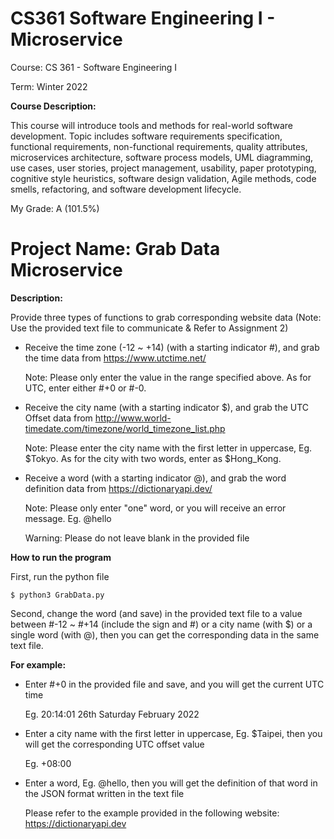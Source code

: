 # CS361 Software Engineering I - Microservice
Course: CS 361 - Software Engineering I

Term: Winter 2022

**Course Description:**

This course will introduce tools and methods for real-world software development. Topic includes software requirements specification, functional requirements, non-functional requirements, quality attributes, microservices architecture, software process models, UML diagramming, use cases, user stories, project management, usability, paper prototyping, cognitive style heuristics, software design validation, Agile methods, code smells, refactoring, and software development lifecycle.

My Grade: A (101.5%)

# Project Name: Grab Data Microservice

**Description:**

Provide three types of functions to grab corresponding website data (Note: Use the provided text file to communicate & Refer to Assignment 2)

* Receive the time zone (-12 ~ +14) (with a starting indicator #), and grab the time data from https://www.utctime.net/
           
  Note: Please only enter the value in the range specified above. As for UTC, enter either #+0 or #-0.
           
* Receive the city name (with a starting indicator $), and grab the UTC Offset data from http://www.world-timedate.com/timezone/world_timezone_list.php
           
  Note: Please enter the city name with the first letter in uppercase, Eg. $Tokyo. As for the city with two words, enter as $Hong_Kong.
           
* Receive a word (with a starting indicator @), and grab the word definition data from https://dictionaryapi.dev/
           
  Note: Please only enter "one" word, or you will receive an error message. Eg. @hello
           
  Warning: Please do not leave blank in the provided file
           
**How to run the program**

First, run the python file
          
`$ python3 GrabData.py`
           
Second, change the word (and save) in the provided text file to a value between #-12 ~ #+14 (include the sign and #) or a city name (with $) or a single word (with @), then you can get the corresponding data in the same text file.
           
**For example:**
           
* Enter #+0 in the provided file and save, and you will get the current UTC time
           
  Eg. 20:14:01
      26th Saturday February 2022
        
* Enter a city name with the first letter in uppercase, Eg. $Taipei, then you will get the corresponding UTC offset value
           
  Eg. +08:00

* Enter a word, Eg. @hello, then you will get the definition of that word in the JSON format written in the text file
           
  Please refer to the example provided in the following website: https://dictionaryapi.dev
           
